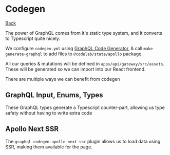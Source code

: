 # Codegen

[Back](../../README.md)

The power of GraphQL comes from it's static type system, and it converts to Typescript quite nicely.

We configure `codegen.yml` using [GraphQL Code Generator](https://graphql-code-generator.com), & call `make generate-graphql` to add files to `@codelab/state/apollo` package.

All our queries & mutations will be defined in `apps/api/gateway/src/assets`. These will be generated so we can import into our React frontend.

There are multiple ways we can benefit from codegen

## GraphQL Input, Enums, Types

These GraphQL types generate a Typescript counter-part, allowing us type safety without having to write extra code

## Apollo Next SSR

The `graphql-codegen-apollo-next-ssr` plugin allows us to load data using SSR, making them available for the page.





